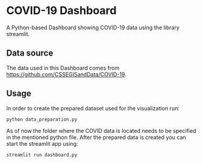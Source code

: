 # COVID-19 Dashboard
A Python-based Dashboard showing COVID-19 data using the library streamlit.


## Data source
The data used in this Dashboard comes from https://github.com/CSSEGISandData/COVID-19.

## Usage
In order to create the prepared dataset used for the visualization run:
```bash
python data_preparation.py
```
As of now the folder where the COVID data is located needs to be specified in the mentioned python file. After the prepared data is created you can start the streamlit app using:
```bash
streamlit run dashboard.py
```